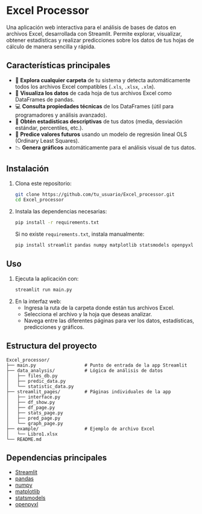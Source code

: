 # Excel Processor

Una aplicación web interactiva para el análisis de bases de datos en archivos Excel, desarrollada con Streamlit. Permite explorar, visualizar, obtener estadísticas y realizar predicciones sobre los datos de tus hojas de cálculo de manera sencilla y rápida.

## Características principales

- 📂 **Explora cualquier carpeta** de tu sistema y detecta automáticamente todos los archivos Excel compatibles (`.xls`, `.xlsx`, `.xlm`).
- 📰 **Visualiza los datos** de cada hoja de tus archivos Excel como DataFrames de pandas.
- 💻 **Consulta propiedades técnicas** de los DataFrames (útil para programadores y análisis avanzado).
- 💾 **Obtén estadísticas descriptivas** de tus datos (media, desviación estándar, percentiles, etc.).
- 🧮 **Predice valores futuros** usando un modelo de regresión lineal OLS (Ordinary Least Squares).
- 📉 **Genera gráficos** automáticamente para el análisis visual de tus datos.

## Instalación

1. Clona este repositorio:
   ```bash
   git clone https://github.com/tu_usuario/Excel_processor.git
   cd Excel_processor
   ```
2. Instala las dependencias necesarias:
   ```bash
   pip install -r requirements.txt
   ```
   Si no existe `requirements.txt`, instala manualmente:
   ```bash
   pip install streamlit pandas numpy matplotlib statsmodels openpyxl
   ```

## Uso

1. Ejecuta la aplicación con:
   ```bash
   streamlit run main.py
   ```
2. En la interfaz web:
   - Ingresa la ruta de la carpeta donde están tus archivos Excel.
   - Selecciona el archivo y la hoja que deseas analizar.
   - Navega entre las diferentes páginas para ver los datos, estadísticas, predicciones y gráficos.

## Estructura del proyecto

```
Excel_processor/
├── main.py                  # Punto de entrada de la app Streamlit
├── data_analysis/           # Lógica de análisis de datos
│   ├── files_db.py
│   ├── predic_data.py
│   └── statistic_data.py
├── streamlit_pages/         # Páginas individuales de la app
│   ├── interface.py
│   ├── df_show.py
│   ├── df_page.py
│   ├── stats_page.py
│   ├── pred_page.py
│   └── graph_page.py
├── example/                 # Ejemplo de archivo Excel
│   └── Libro1.xlsx
└── README.md
```

## Dependencias principales
- [Streamlit](https://streamlit.io/)
- [pandas](https://pandas.pydata.org/)
- [numpy](https://numpy.org/)
- [matplotlib](https://matplotlib.org/)
- [statsmodels](https://www.statsmodels.org/)
- [openpyxl](https://openpyxl.readthedocs.io/)